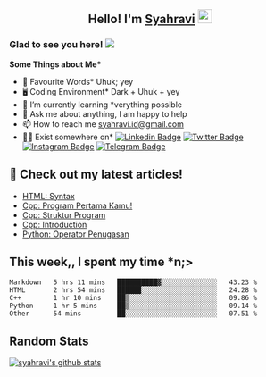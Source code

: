 <h2 align="center">Hello! I'm <a href="https://syahravi.github.io" target="_blank">Syahravi</a> <img src="https://media.giphy.com/media/hvRJCLFzcasrR4ia7z/giphy.gif" width="25px"></h2>

### Glad to see you here! ![](https://visitor-badge.glitch.me/badge?page_id=syahravi.syahravi)

<b> Some Things about Me*</b>
- 💬 Favourite Words\* Uhuk; yey
- 🖥️ Coding Environment\* Dark + Uhuk + yey
- 🌱 I’m currently learning \*verything possible
- 👀 Ask me about anything, I am happy to help
- 📫 How to reach me syahravi.id@gmail.com
- 👨‍💻 Exist somewhere on\* 
[![Linkedin Badge](https://img.shields.io/badge/-LinkedIn-0e76a8?style=flat-square&logo=Linkedin&logoColor=white)](https://linkedin.com/in/syahravi/)
[![Twitter Badge](https://img.shields.io/badge/-Twitter-00acee?style=flat-square&logo=Twitter&logoColor=white)](https://twitter.com/syahraavi/)
[![Instagram Badge](https://img.shields.io/badge/-Instagram-e4405f?style=flat-square&logo=Instagram&logoColor=white)](https://instagram.com/syahraavi)
[![Telegram Badge](https://img.shields.io/badge/-Telegram-0088cc?style=flat-square&logo=Telegram&logoColor=white)](https://t.me/syahravi)
## 📝 Check out my latest articles!
<!-- BLOG-POST-LIST:START -->
- [HTML: Syntax](https://www.syahravi.my.id/html/)
- [Cpp: Program Pertama Kamu!](https://www.syahravi.my.id/cpp-first-program/)
- [Cpp: Struktur Program](https://www.syahravi.my.id/cpp-program-structure/)
- [Cpp: Introduction](https://www.syahravi.my.id/cpp/)
- [Python: Operator Penugasan](https://www.syahravi.my.id/python-assignment/)
<!-- BLOG-POST-LIST:END -->

## This week,, I spent my time \*n;>
<!--START_SECTION:waka-->
```text
Markdown   5 hrs 11 mins   ██████████▓░░░░░░░░░░░░░░   43.23 % 
HTML       2 hrs 54 mins   ██████░░░░░░░░░░░░░░░░░░░   24.28 % 
C++        1 hr 10 mins    ██▒░░░░░░░░░░░░░░░░░░░░░░   09.86 % 
Python     1 hr 5 mins     ██▒░░░░░░░░░░░░░░░░░░░░░░   09.14 % 
Other      54 mins         ██░░░░░░░░░░░░░░░░░░░░░░░   07.51 % 
```
<!--END_SECTION:waka-->

## Random Stats
[![syahravi's github stats](https://github-readme-stats.vercel.app/api?username=syahravi&show_icons=true&theme=synthwave)](https://github.com/syahravi/)

